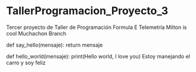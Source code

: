 ﻿# TallerProgramacion_Proyecto_3
Tercer proyecto de Taller de Programación Formula E Telemetría
Milton is cool
Muchachon
Branch

def say_hello(mensaje):
	return mensaje

def hello_world(mensaje):
    print(Hello world, I love you)
    Estoy manejando el carro y soy feliz

